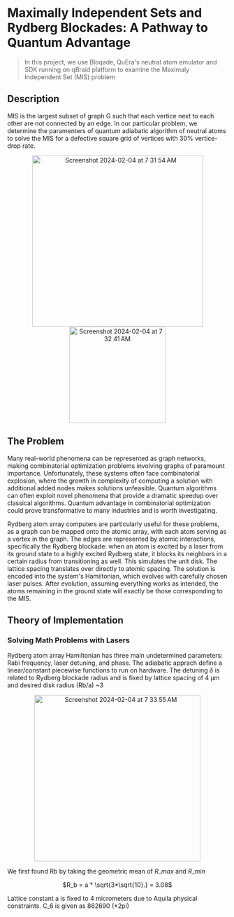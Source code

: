 # Maximally Independent Sets and Rydberg Blockades: A Pathway to Quantum Advantage
> In this project, we use Bloqade, QuEra's neutral atom emulator and SDK running on qBraid platform to examine the Maximaly Independent Set (MIS) problem
>
## Description
MIS is the largest subset of graph G such that each vertice next to each other are not connected by an edge. In our particular problem, we determine the paramenters of quantum adiabatic algorithm of neutral atoms to solve the MIS for a defective square grid of vertices with 30% vertice-drop rate.
<p align="center">
  <img width="391" alt="Screenshot 2024-02-04 at 7 31 54 AM" src="https://github.com/thomasverrill/2024_QuEra/assets/69056626/da963e0a-d1fa-4ed5-addf-935b6dd240cc">
  <img width="220" alt="Screenshot 2024-02-04 at 7 32 41 AM" src="https://github.com/thomasverrill/2024_QuEra/assets/69056626/602c3025-903d-4edf-903f-38292eb1181a">

</p>

## The Problem
Many real-world phenomena can be represented as graph networks, making combinatorial optimization problems involving graphs of paramount importance. Unfortunately, these systems often face combinatorial explosion, where the growth in complexity of computing a solution with additional added nodes makes solutions unfeasible. Quantum algorithms can often exploit novel phenomena that provide a dramatic speedup over classical algorithms. Quantum advantage in combinatorial optimization could prove transformative to many industries and is worth investigating.

Rydberg atom array computers are particularly useful for these problems, as a graph can be mapped onto the atomic array, with each atom serving as a vertex in the graph. The edges are represented by atomic interactions, specifically the Rydberg blockade: when an atom is excited by a laser from its ground state to a highly excited Rydberg state, it blocks its neighbors in a certain radius from transitioning as well. This simulates the unit disk. The lattice spacing translates over directly to atomic spacing. The solution is encoded into the system's Hamiltonian, which evolves with carefully chosen laser pulses. After evolution, assuming everything works as intended, the atoms remaining in the ground state will exactly be those corresponding to the MIS.

## Theory of Implementation
### Solving Math Problems with Lasers
Rydberg atom array Hamiltonian has three main undetermined parameters: Rabi frequency, laser detuning, and phase. The adiabatic apprach define a linear/constant piecewise functions to run on hardware. The detuning $\delta$ is related to Rydberg blockade radius and is fixed by lattice spacing of 4 µm and desired disk radius (Rb/a) ~3

<p align="center">
   <img width="380" alt="Screenshot 2024-02-04 at 7 33 55 AM" src="https://github.com/thomasverrill/2024_QuEra/assets/69056626/30994511-d260-4504-9b56-e0cd02480868">

</p>

We first found Rb by taking the geometric mean of $R\_{max}$ and $R\_{min}$
<p align="center">
$R_b = a * \sqrt{3*\sqrt{10}.} = 3.08$
</p>
Lattice constant a is fixed to 4 micrometers due to Aquila physical constraints. C_6 is given as 862690 (*2pi)
